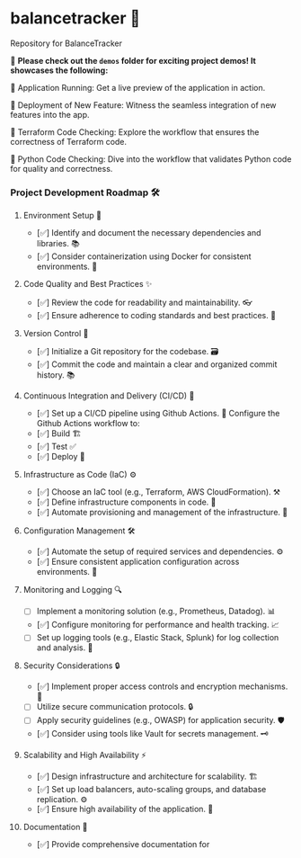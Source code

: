 # balancetracker 💸
Repository for BalanceTracker

📂 **Please check out the `demos` folder for exciting project demos! It showcases the following:**

🚀 Application Running: Get a live preview of the application in action.

🎉 Deployment of New Feature: Witness the seamless integration of new features into the app.

🧪 Terraform Code Checking: Explore the workflow that ensures the correctness of Terraform code.

🐍 Python Code Checking: Dive into the workflow that validates Python code for quality and correctness.

### Project Development Roadmap 🛠️

1. Environment Setup 🌱
   - [✅] Identify and document the necessary dependencies and libraries. 📚
   - [✅] Consider containerization using Docker for consistent environments. 🐳

2. Code Quality and Best Practices ✨
   - [✅] Review the code for readability and maintainability. 👓
   - [✅] Ensure adherence to coding standards and best practices. 📝

3. Version Control 📜
   - [✅] Initialize a Git repository for the codebase. 🗃️
   - [✅] Commit the code and maintain a clear and organized commit history. 📚

4. Continuous Integration and Delivery (CI/CD) 🚀
   - [✅] Set up a CI/CD pipeline using Github Actions. 🔄
   Configure the Github Actions workflow to:
    - [✅] Build 🏗️
    - [✅] Test ✅
    - [✅] Deploy 🚀

5. Infrastructure as Code (IaC) ⚙️
   - [✅] Choose an IaC tool (e.g., Terraform, AWS CloudFormation). ⚒️
   - [✅] Define infrastructure components in code. 🏢
   - [✅] Automate provisioning and management of the infrastructure. 🤖

6. Configuration Management 🛠️
   - [✅] Automate the setup of required services and dependencies. ⚙️
   - [✅] Ensure consistent application configuration across environments. 🔄

7. Monitoring and Logging 🔍
   - [ ] Implement a monitoring solution (e.g., Prometheus, Datadog). 📊
   - [✅] Configure monitoring for performance and health tracking. 📈
   - [ ] Set up logging tools (e.g., Elastic Stack, Splunk) for log collection and analysis. 📝

8. Security Considerations 🔒
   - [✅] Implement proper access controls and encryption mechanisms. 🔐
   - [ ] Utilize secure communication protocols. 🔒
   - [ ] Apply security guidelines (e.g., OWASP) for application security. 🛡️
   - [✅] Consider using tools like Vault for secrets management. 🗝️

9. Scalability and High Availability ⚡
   - [✅] Design infrastructure and architecture for scalability. 🏗️
   - [✅] Set up load balancers, auto-scaling groups, and database replication. ⚙️
   - [✅] Ensure high availability of the application. 🌟

10. Documentation 📖
    - [✅] Provide comprehensive documentation for